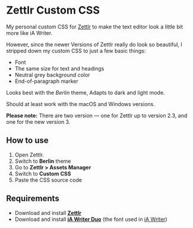 # Zettlr Custom CSS

My personal custom CSS for [Zettlr](https://zettlr.com) to make the text editor look a little bit more like iA Writer. 

However, since the newer Versions of Zettlr really do look so beautiful, I stripped down my custom CSS to just a few basic things:

- Font
- The same size for text and headings
- Neutral grey background color
- End-of-paragraph marker

Looks best with the _Berlin_ theme, Adapts to dark and light mode.

Should at least work with the macOS and Windows versions.

**Please note:** There are two version — one for Zettlr up to version 2.3, and one for the new version 3.

## How to use

1. Open Zettlr.
2. Switch to **Berlin** theme
2. Go to **Zettlr > Assets Manager**
3. Switch to **Custom CSS**
4. Paste the CSS source code

## Requirements

- Download and install [**Zettlr**](https://github.com/Zettlr/Zettlr/releases)
- Download and install [**iA Writer Duo**](https://github.com/iaolo/iA-Fonts/tree/master/iA%20Writer%20Duo) (the font used in [iA Writer](https://ia.net/writer))

